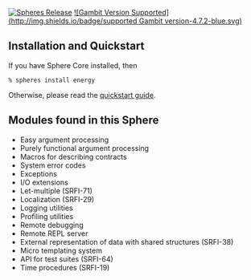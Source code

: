 [![Spheres Release](http://img.shields.io/github/release/alvatar/sphere-core.svg)](http://schemespheres.org)
[![Gambit Version Supported](http://img.shields.io/badge/supported Gambit version-4.7.2-blue.svg)](http://schemespheres.org)


## Installation and Quickstart
If you have Sphere Core installed, then

    % spheres install energy

Otherwise, please read the [quickstart guide](http://www.schemespheres.org/guides/en/quickstart).

## Modules found in this Sphere

* Easy argument processing
* Purely functional argument processing
* Macros for describing contracts
* System error codes
* Exceptions
* I/O extensions
* Let-multiple (SRFI-71)
* Localization (SRFI-29)
* Logging utilities
* Profiling utilities
* Remote debugging
* Remote REPL server
* External representation of data with shared structures (SRFI-38)
* Micro templating system
* API for test suites (SRFI-64)
* Time procedures (SRFI-19)
